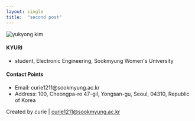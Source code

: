 ```yaml
---
layout: single
title:  "second post"
---
```


<head>
<link href = "style.css" rel="stylesheet" type = "text/css">
<meta charset="utf-8"/>
<title> Yukyong Kim | Yukyong's Home </title>
</head>

<body>

<main class="page-content" aria-label="Content">
<div class="wrapper">
<div class="home"><p><img src="yu.jpg" alt="yukyong kim" /></p>

<h4 id="kyk"> KYURI </h4>
 <ul>
   <li> student, Electronic Engineering, Sookmyung Women's University </li>
 </ul>
 
<h4 id="contact-points">Contact Points</h4>
<ul>
  <li>Email: curie1211@sookmyung.ac.kr</li>
  <li>Address: 100, Cheongpa-ro 47-gil, Yongsan-gu, Seoul,  04310, Republic of Korea</li>
</ul>
</div>
</div>
</main>
  

Created by curie | <a class="u-email" href="mailto:curie1211@sookmyung.ac.kr">curie1211@sookmyung.ac.kr</a>
</body>
</html>
